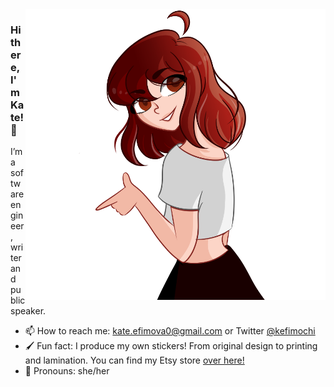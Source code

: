 <img align="right" src="https://github.com/kefimochi/kefimochi/blob/master/Transparent.png" alt="Illustration of Kate friendly showing a gun finger at the viewer" width=480px height=465px/>

### Hi there, I'm Kate! 👋

I’m a software engineer, writer and public speaker.

- 📫  How to reach me: kate.efimova0@gmail.com or Twitter [@kefimochi](https://twitter.com/kefimochi)
- 🖌️  Fun fact: I produce my own stickers! From original design to printing and lamination. You can find my Etsy store [over here!](twitter.com/kthomas901)
- 🌸  Pronouns: she/her
